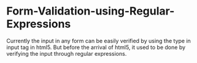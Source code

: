 # Form-Validation-using-Regular-Expressions
Currently the input in any form can be easily verified by using the type in input tag in html5. But before the arrival of html5, it used to be done by verifying the input through regular expressions. 
